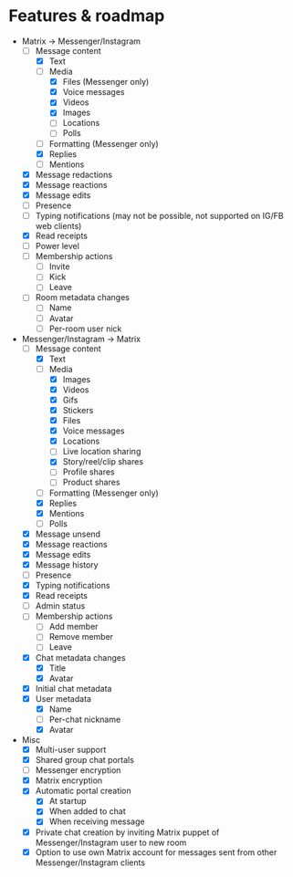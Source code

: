 # Features & roadmap

* Matrix → Messenger/Instagram
  * [ ] Message content
    * [x] Text
    * [ ] Media
      * [x] Files (Messenger only)
      * [x] Voice messages
      * [x] Videos
      * [x] Images
      * [ ] Locations
      * [ ] Polls
    * [ ] Formatting (Messenger only)
    * [x] Replies
    * [ ] Mentions
  * [x] Message redactions
  * [x] Message reactions
  * [x] Message edits
  * [ ] Presence
  * [ ] Typing notifications (may not be possible, not supported on IG/FB web clients)
  * [x] Read receipts
  * [ ] Power level
  * [ ] Membership actions
    * [ ] Invite
    * [ ] Kick
    * [ ] Leave
  * [ ] Room metadata changes
    * [ ] Name
    * [ ] Avatar
    * [ ] Per-room user nick
* Messenger/Instagram → Matrix
  * [ ] Message content
    * [x] Text
    * [ ] Media
      * [x] Images
      * [x] Videos
      * [x] Gifs
      * [x] Stickers
      * [x] Files
      * [x] Voice messages
      * [x] Locations
      * [ ] Live location sharing
      * [x] Story/reel/clip shares
      * [ ] Profile shares
      * [ ] Product shares
    * [ ] Formatting (Messenger only)
    * [x] Replies
    * [x] Mentions
    * [ ] Polls
  * [x] Message unsend
  * [x] Message reactions
  * [x] Message edits
  * [x] Message history
  * [ ] Presence
  * [x] Typing notifications
  * [x] Read receipts
  * [ ] Admin status
  * [ ] Membership actions
    * [ ] Add member
    * [ ] Remove member
    * [ ] Leave
  * [x] Chat metadata changes
    * [x] Title
    * [x] Avatar
  * [x] Initial chat metadata
  * [x] User metadata
    * [x] Name
    * [ ] Per-chat nickname
    * [x] Avatar
* Misc
  * [x] Multi-user support
  * [x] Shared group chat portals
  * [ ] Messenger encryption
  * [x] Matrix encryption
  * [x] Automatic portal creation
    * [x] At startup
    * [x] When added to chat
    * [x] When receiving message
  * [x] Private chat creation by inviting Matrix puppet of Messenger/Instagram user to new room
  * [x] Option to use own Matrix account for messages sent from other Messenger/Instagram clients
